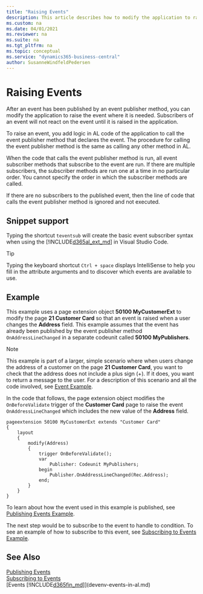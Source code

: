 ```yaml
---
title: "Raising Events"
description: This article describes how to modify the application to raise an event in Dynamics 365 Business Central. 
ms.custom: na
ms.date: 04/01/2021
ms.reviewer: na
ms.suite: na
ms.tgt_pltfrm: na
ms.topic: conceptual
ms.service: "dynamics365-business-central"
author: SusanneWindfeldPedersen
---
```


# Raising Events

After an event has been published by an event publisher method, you can modify the application to raise the event where it is needed. Subscribers of an event will not react on the event until it is raised in the application.  

To raise an event, you add logic in AL code of the application to call the event publisher method that declares the event. The procedure for calling the event publisher method is the same as calling any other method in AL.  

When the code that calls the event publisher method is run, all event subscriber methods that subscribe to the event are run. If there are multiple subscribers, the subscriber methods are run one at a time in no particular order. You cannot specify the order in which the subscriber methods are called.   

If there are no subscribers to the published event, then the line of code that calls the event publisher method is ignored and not executed.  

## Snippet support
Typing the shortcut `teventsub` will create the basic event subscriber syntax when using the [!INCLUDE[d365al_ext_md](../includes/d365al_ext_md.md)] in Visual Studio Code. 

> [!TIP]  
> Typing the keyboard shortcut `Ctrl + space` displays IntelliSense to help you fill in the attribute arguments and to discover which events are available to use.

## Example

This example uses a page extension object **50100 MyCustomerExt** to modify the page **21 Customer Card** so that an event is raised when a user changes the **Address** field. This example assumes that the event has already been published by the event publisher method `OnAddressLineChanged` in a separate codeunit called **50100 MyPublishers**.

> [!NOTE]  
> This example is part of a larger, simple scenario where when users change the address of a customer on the page **21 Customer Card**, you want to check that the address does not include a plus sign (+). If it does, you want to return a message to the user. For a description of this scenario and all the code involved, see [Event Example](devenv-events-example.md).

In the code that follows, the page extension object modifies the `OnBeforeValidate` trigger of the **Customer Card** page to raise the event `OnAddressLineChanged` which includes the new value of the **Address** field.

```AL
pageextension 50100 MyCustomerExt extends "Customer Card"
{
    layout
    {
        modify(Address)
        {
            trigger OnBeforeValidate();
            var
                Publisher: Codeunit MyPublishers;
            begin
                Publisher.OnAddressLineChanged(Rec.Address);
            end;
        }
    }
}
```

To learn about how the event used in this example is published, see [Publishing Events Example](devenv-publishing-events.md#example). 

The next step would be to subscribe to the event to handle to condition. To see an example of how to subscribe to this event, see [Subscribing to Events Example](devenv-subscribing-to-events.md#example-1).  

## See Also  
 [Publishing Events](devenv-publishing-events.md)   
 [Subscribing to Events](devenv-subscribing-to-events.md)   
 [Events [!INCLUDE[d365fin_md](includes/d365fin_md.md)]](devenv-events-in-al.md)   
